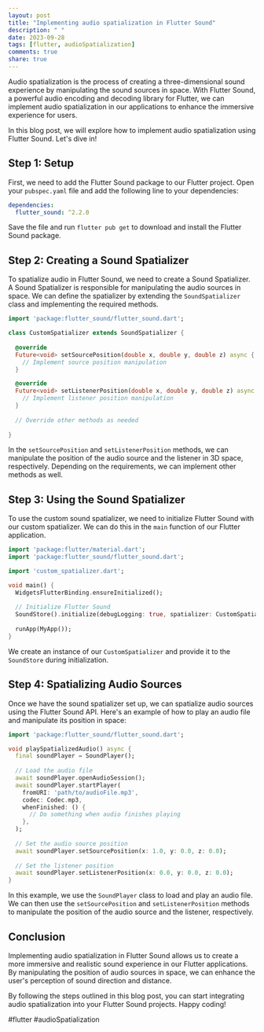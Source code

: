```yaml
---
layout: post
title: "Implementing audio spatialization in Flutter Sound"
description: " "
date: 2023-09-28
tags: [flutter, audioSpatialization]
comments: true
share: true
---
```


Audio spatialization is the process of creating a three-dimensional sound experience by manipulating the sound sources in space. With Flutter Sound, a powerful audio encoding and decoding library for Flutter, we can implement audio spatialization in our applications to enhance the immersive experience for users.

In this blog post, we will explore how to implement audio spatialization using Flutter Sound. Let's dive in!

## Step 1: Setup

First, we need to add the Flutter Sound package to our Flutter project. Open your `pubspec.yaml` file and add the following line to your dependencies:

```yaml
dependencies:
  flutter_sound: ^2.2.0
```
    
Save the file and run `flutter pub get` to download and install the Flutter Sound package.

## Step 2: Creating a Sound Spatializer

To spatialize audio in Flutter Sound, we need to create a Sound Spatializer. A Sound Spatializer is responsible for manipulating the audio sources in space. We can define the spatializer by extending the `SoundSpatializer` class and implementing the required methods.

```dart
import 'package:flutter_sound/flutter_sound.dart';

class CustomSpatializer extends SoundSpatializer {
  
  @override
  Future<void> setSourcePosition(double x, double y, double z) async {
    // Implement source position manipulation
  }

  @override
  Future<void> setListenerPosition(double x, double y, double z) async {
    // Implement listener position manipulation
  }
  
  // Override other methods as needed
  
}
```

In the `setSourcePosition` and `setListenerPosition` methods, we can manipulate the position of the audio source and the listener in 3D space, respectively. Depending on the requirements, we can implement other methods as well.

## Step 3: Using the Sound Spatializer

To use the custom sound spatializer, we need to initialize Flutter Sound with our custom spatializer. We can do this in the `main` function of our Flutter application.

```dart
import 'package:flutter/material.dart';
import 'package:flutter_sound/flutter_sound.dart';

import 'custom_spatializer.dart';

void main() {
  WidgetsFlutterBinding.ensureInitialized();
  
  // Initialize Flutter Sound
  SoundStore().initialize(debugLogging: true, spatializer: CustomSpatializer());
  
  runApp(MyApp());
}
```

We create an instance of our `CustomSpatializer` and provide it to the `SoundStore` during initialization.

## Step 4: Spatializing Audio Sources

Once we have the sound spatializer set up, we can spatialize audio sources using the Flutter Sound API. Here's an example of how to play an audio file and manipulate its position in space:

```dart
import 'package:flutter_sound/flutter_sound.dart';

void playSpatializedAudio() async {
  final soundPlayer = SoundPlayer();
  
  // Load the audio file
  await soundPlayer.openAudioSession();
  await soundPlayer.startPlayer(
    fromURI: 'path/to/audioFile.mp3',
    codec: Codec.mp3,
    whenFinished: () {
      // Do something when audio finishes playing
    },
  );
  
  // Set the audio source position
  await soundPlayer.setSourcePosition(x: 1.0, y: 0.0, z: 0.0);
  
  // Set the listener position
  await soundPlayer.setListenerPosition(x: 0.0, y: 0.0, z: 0.0);
}
```

In this example, we use the `SoundPlayer` class to load and play an audio file. We can then use the `setSourcePosition` and `setListenerPosition` methods to manipulate the position of the audio source and the listener, respectively.

## Conclusion

Implementing audio spatialization in Flutter Sound allows us to create a more immersive and realistic sound experience in our Flutter applications. By manipulating the position of audio sources in space, we can enhance the user's perception of sound direction and distance.

By following the steps outlined in this blog post, you can start integrating audio spatialization into your Flutter Sound projects. Happy coding!

#flutter #audioSpatialization